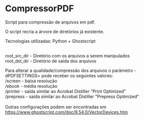 # CompressorPDF
Script para compressão de arquivos em pdf.

O script recria a árvore de diretórios já existente.

Tecnologias utilizadas: Python + Ghostscript

<br>root_src_dir - Diretório com os arquivos a serem manipulados
<br>root_dst_dir - Diretório de saída dos arquivos

Para alterar a qualidade/compressão dos arquivos o parâmetro -dPDFSETTINGS= pode receber os seguintes valores:
<br>/screen - baixa resolução
<br>/ebook - média resolução
<br>/printer - saída similar ao Acrobat Distiller "Print Optimized"
<br>/prepress - saída similar ao Acrobat Distiller "Prepress Optimized"
<br><br>Outras configurações podem ser encontradas em https://www.ghostscript.com/doc/9.54.0/VectorDevices.htm

